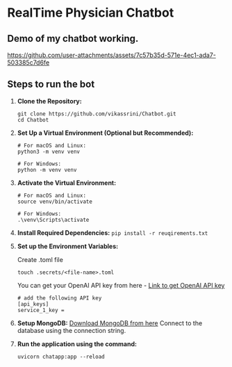 # RealTime Physician Chatbot
## Demo of my chatbot working.

https://github.com/user-attachments/assets/7c57b35d-571e-4ec1-ada7-503385c7d6fe


## Steps to run the bot
1. **Clone the Repository:**
    ```
    git clone https://github.com/vikassrini/Chatbot.git
    cd Chatbot 
    ```

2. **Set Up a Virtual Environment (Optional but Recommended):**
    ```
    # For macOS and Linux:
    python3 -m venv venv

    # For Windows:
    python -m venv venv
    ```

3. **Activate the Virtual Environment:**
    ```
    # For macOS and Linux:
    source venv/bin/activate

    # For Windows:
    .\venv\Scripts\activate
    ```

4. **Install Required Dependencies:**
```pip install -r reuqirements.txt```


5. **Set up the Environment Variables:**

    Create .toml file
    ```
    touch .secrets/<file-name>.toml
    ```
    You can get your OpenAI API key from here - [Link to get OpenAI API key](https://openai.com/blog/openai-api)
    ```
    # add the following API key
    [api_keys]
    service_1_key = 
    ```

6. **Setup MongoDB:**
    [Download MongoDB from here](https://www.mongodb.com/try/download/community-kubernetes-operator)
    Connect to the database using the connection string.

7. **Run the application using the command:**
    ```
    uvicorn chatapp:app --reload
    ```
